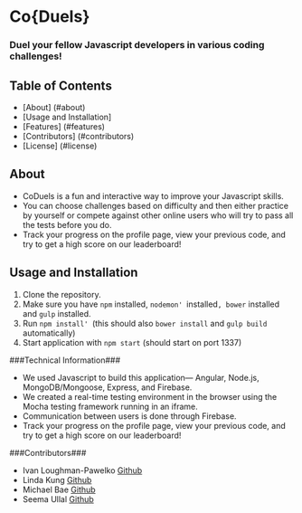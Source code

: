 # **Co{Duels}** #
### Duel your fellow Javascript developers in various coding challenges! ###

## **Table of Contents** 
 - [About] (#about)
 - <a id="usage">[Usage and Installation]</a> 
 - [Features] (#features)
 - [Contributors] (#contributors)
 - [License] (#license)

##  About
 - CoDuels is a fun and interactive way to improve your Javascript skills. 
 - You can choose challenges based on difficulty and then either practice by yourself or compete against other online users who will try to pass all the tests before you do.
 - Track your progress on the profile page, view your previous code, and try to get a high score on our leaderboard!

## <span i="usage">Usage and Installation</span>
1. Clone the repository.
2. Make sure you have `npm` installed,  `nodemon' `installed`, bower` installed and `gulp` installed.
2. Run `npm install' `(this should also `bower install` and `gulp build` automatically)
3. Start application with `npm start` (should start on port 1337)

###Technical Information###
 - We used Javascript to build this application— Angular, Node.js, MongoDB/Mongoose, Express, and Firebase. 
 - We created a real-time testing environment in the browser using the Mocha testing framework running in an iframe. 
 - Communication between users is done through Firebase.
 - Track your progress on the profile page, view your previous code, and try to get a high score on our leaderboard!

###Contributors###
 - Ivan Loughman-Pawelko <a  target="_blank" href="https://github.com/iloughman/">Github</a>
 - Linda Kung <a  target="_blank" href="https://github.com/lindakung/">Github</a>
 - Michael Bae <a  target="_blank" href="https://github.com/michaelbbae">Github</a>
 - Seema Ullal <a target="_blank" href="https://github.com/seemaullal/">Github</a>
